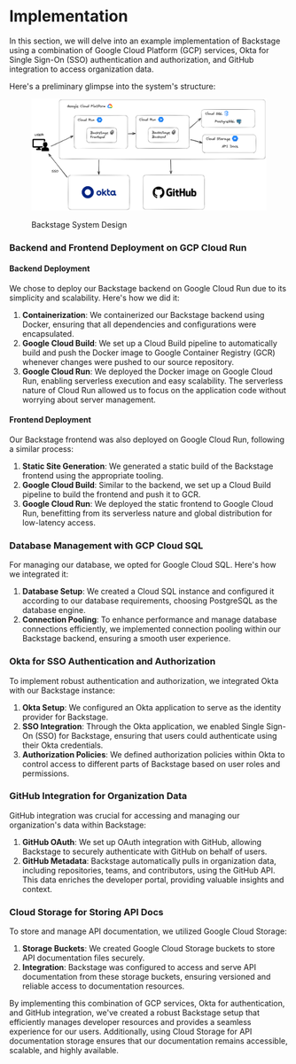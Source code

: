 # Implementation

In this section, we will delve into an example implementation of Backstage using a combination of Google Cloud Platform (GCP) services, Okta for Single Sign-On (SSO) authentication and authorization, and GitHub integration to access organization data.

Here's a preliminary glimpse into the system's structure:

<figure><img src="../../.gitbook/assets/Backstage-System-Design.png" alt=""><figcaption><p>Backstage System Design</p></figcaption></figure>

### Backend and Frontend Deployment on GCP Cloud Run

#### Backend Deployment

We chose to deploy our Backstage backend on Google Cloud Run due to its simplicity and scalability. Here's how we did it:

1. **Containerization**: We containerized our Backstage backend using Docker, ensuring that all dependencies and configurations were encapsulated.
2. **Google Cloud Build**: We set up a Cloud Build pipeline to automatically build and push the Docker image to Google Container Registry (GCR) whenever changes were pushed to our source repository.
3. **Google Cloud Run**: We deployed the Docker image on Google Cloud Run, enabling serverless execution and easy scalability. The serverless nature of Cloud Run allowed us to focus on the application code without worrying about server management.

#### Frontend Deployment

Our Backstage frontend was also deployed on Google Cloud Run, following a similar process:

1. **Static Site Generation**: We generated a static build of the Backstage frontend using the appropriate tooling.
2. **Google Cloud Build**: Similar to the backend, we set up a Cloud Build pipeline to build the frontend and push it to GCR.
3. **Google Cloud Run**: We deployed the static frontend to Google Cloud Run, benefitting from its serverless nature and global distribution for low-latency access.

### Database Management with GCP Cloud SQL

For managing our database, we opted for Google Cloud SQL. Here's how we integrated it:

1. **Database Setup**: We created a Cloud SQL instance and configured it according to our database requirements, choosing PostgreSQL as the database engine.
2. **Connection Pooling**: To enhance performance and manage database connections efficiently, we implemented connection pooling within our Backstage backend, ensuring a smooth user experience.

### Okta for SSO Authentication and Authorization

To implement robust authentication and authorization, we integrated Okta with our Backstage instance:

1. **Okta Setup**: We configured an Okta application to serve as the identity provider for Backstage.
2. **SSO Integration**: Through the Okta application, we enabled Single Sign-On (SSO) for Backstage, ensuring that users could authenticate using their Okta credentials.
3. **Authorization Policies**: We defined authorization policies within Okta to control access to different parts of Backstage based on user roles and permissions.

### GitHub Integration for Organization Data

GitHub integration was crucial for accessing and managing our organization's data within Backstage:

1. **GitHub OAuth**: We set up OAuth integration with GitHub, allowing Backstage to securely authenticate with GitHub on behalf of users.
2. **GitHub Metadata**: Backstage automatically pulls in organization data, including repositories, teams, and contributors, using the GitHub API. This data enriches the developer portal, providing valuable insights and context.

### Cloud Storage for Storing API Docs

To store and manage API documentation, we utilized Google Cloud Storage:

1. **Storage Buckets**: We created Google Cloud Storage buckets to store API documentation files securely.
2. **Integration**: Backstage was configured to access and serve API documentation from these storage buckets, ensuring versioned and reliable access to documentation resources.

By implementing this combination of GCP services, Okta for authentication, and GitHub integration, we've created a robust Backstage setup that efficiently manages developer resources and provides a seamless experience for our users. Additionally, using Cloud Storage for API documentation storage ensures that our documentation remains accessible, scalable, and highly available.
